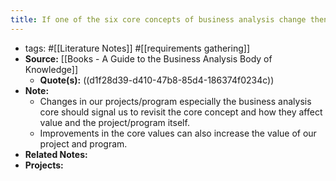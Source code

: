 ```yaml
---
title: If one of the six core concepts of business analysis change then we need to revaluate the core concepts and their relationships to the value it delivers to the project/program.
---
```


- tags: #[[Literature Notes]] #[[requirements gathering]]
- **Source:** [[Books - A Guide to the Business Analysis Body of Knowledge]]
	- **Quote(s):** ((d1f28d39-d410-47b8-85d4-186374f0234c))
- **Note:**
	- Changes in our projects/program especially the business analysis core should signal us to revisit the core concept and how they affect value and the project/program itself.
	- Improvements in the core values can also increase the value of our project and program.
- **Related Notes:**
- **Projects:**